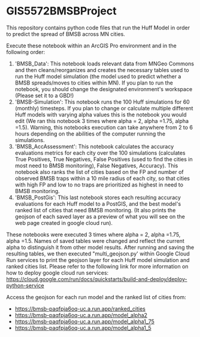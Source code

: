 # GIS5572BMSBProject
This repository contains python code files that run the Huff Model in order to predict the spread of BMSB across MN cities.

Execute these notebook within an ArcGIS Pro environment and in the following order:

1. 'BMSB_Data': This notebook loads relevant data from MNGeo Commons and then cleans/reorganizes and creates the necessary tables used to run the Huff model simulation (the model used to predict whether a BMSB spreads/moves to cities within MN). If you plan to run the notebook, you should change the designated environment's workspace (Please set it to a GBD!)
2. 'BMSB-Simulation': This notebook runs the 100 Huff simulations for 60 (monthly) timesteps. If you plan to change or calculate multiple different Huff models with varying alpha values this is the notebook you would edit (We ran this notebook 3 times where alpha = 2, alpha =1.75, alpha =1.5). Warning, this notebooks execution can take anywhere from 2 to 6 hours depending on the abilities of the computer running the simulations. 
3. 'BMSB_AccAssessment': This notebook calculates the accuracy evaluations metrics for each city over the 100 simulations (calculates True Positives, True Negatives, False Positives (used to find the cities in most need to BMSB monitoring), False Negatives, Accuracy). This notebook also ranks the list of cities based on the FP and number of observed BMSB traps within a 10 mile radius of each city, so that cities with high FP and low to no traps are prioritized as highest in need to BMSB monitoring. 
4. 'BMSB_PostGis': This last notebook stores each resulting accuracy evaluations for each Huff model to a PostGIS, and the best model's ranked list of cities that need BMSB monitoring. (It also prints the geojson of each saved layer as a preview of what you will see on the web page created in google cloud run). 

These notebooks were executed 3 times where alpha = 2, alpha =1.75, alpha =1.5. Names of saved tables were changed and reflect the current alpha to distinguish it from other model results. After running and saving the resulting tables, we then executed "multi_geojson.py' within Google Cloud Run services to print the geojson layer for each Huff model simulation and ranked cities list. Please refer to the following link for more information on how to deploy google cloud run services: https://cloud.google.com/run/docs/quickstarts/build-and-deploy/deploy-python-service

Access the geojson for each run model and the ranked list of cities from: 
* https://bmsb-paqfpja6oq-uc.a.run.app/ranked_cities
* https://bmsb-paqfpja6oq-uc.a.run.app/model_alpha2
* https://bmsb-paqfpja6oq-uc.a.run.app/model_alpha1_75
* https://bmsb-paqfpja6oq-uc.a.run.app/model_alpha1_5
